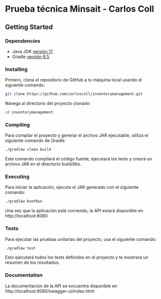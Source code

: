 
# Prueba técnica Minsait - Carlos Coll

## Getting Started

### Dependencies

- Java JDK [versión 17](https://www.oracle.com/java/technologies/javase/jdk17-archive-downloads.html).
- Gradle [versión 8.5](https://gradle.org/releases/).

### Installing

Primero, clona el repositorio de GitHub a tu máquina local usando el siguiente comando:

```bash
git clone https://github.com/carloscoll/inventorymanagement.git
```
Navega al directorio del proyecto clonado:

```bash
cd inventorymanagement
```

### Compiling

Para compilar el proyecto y generar el archivo JAR ejecutable, utiliza el siguiente comando de Gradle:

```bash
./gradlew clean build
```

Este comando compilará el código fuente, ejecutará los tests y creará un archivo JAR en el directorio build/libs.

### Executing

Para iniciar la aplicación, ejecuta el JAR generado con el siguiente comando:

```bash
./gradlew bootRun
```

Una vez que la aplicación esté corriendo, la API estará disponible en http://localhost:8080.

### Tests

Para ejecutar las pruebas unitarias del proyecto, usa el siguiente comando:

```bash
./gradlew test
```

Esto ejecutará todos los tests definidos en el proyecto y te mostrará un resumen de los resultados.

### Documentation

La documentación de la API se encuentra disponible en http://localhost:8080/swagger-ui/index.html